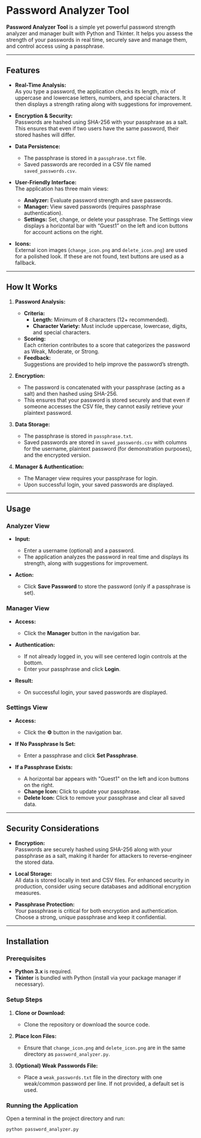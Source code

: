 # Password Analyzer Tool

**Password Analyzer Tool** is a simple yet powerful password strength analyzer and manager built with Python and Tkinter. It helps you assess the strength of your passwords in real time, securely save and manage them, and control access using a passphrase.

---

## Features

- **Real-Time Analysis:**  
  As you type a password, the application checks its length, mix of uppercase and lowercase letters, numbers, and special characters. It then displays a strength rating along with suggestions for improvement.

- **Encryption & Security:**  
  Passwords are hashed using SHA-256 with your passphrase as a salt. This ensures that even if two users have the same password, their stored hashes will differ.

- **Data Persistence:**  
  - The passphrase is stored in a `passphrase.txt` file.
  - Saved passwords are recorded in a CSV file named `saved_passwords.csv`.

- **User-Friendly Interface:**  
  The application has three main views:
  - **Analyzer:** Evaluate password strength and save passwords.
  - **Manager:** View saved passwords (requires passphrase authentication).
  - **Settings:** Set, change, or delete your passphrase. The Settings view displays a horizontal bar with “Guest1” on the left and icon buttons for account actions on the right.

- **Icons:**  
  External icon images (`change_icon.png` and `delete_icon.png`) are used for a polished look. If these are not found, text buttons are used as a fallback.

---

## How It Works

1. **Password Analysis:**
   - **Criteria:**  
     - **Length:** Minimum of 8 characters (12+ recommended).  
     - **Character Variety:** Must include uppercase, lowercase, digits, and special characters.
   - **Scoring:**  
     Each criterion contributes to a score that categorizes the password as Weak, Moderate, or Strong.
   - **Feedback:**  
     Suggestions are provided to help improve the password’s strength.

2. **Encryption:**
   - The password is concatenated with your passphrase (acting as a salt) and then hashed using SHA-256.
   - This ensures that your password is stored securely and that even if someone accesses the CSV file, they cannot easily retrieve your plaintext password.

3. **Data Storage:**
   - The passphrase is stored in `passphrase.txt`.
   - Saved passwords are stored in `saved_passwords.csv` with columns for the username, plaintext password (for demonstration purposes), and the encrypted version.

4. **Manager & Authentication:**
   - The Manager view requires your passphrase for login.
   - Upon successful login, your saved passwords are displayed.

---

## Usage

### Analyzer View

- **Input:**  
  - Enter a username (optional) and a password.
  - The application analyzes the password in real time and displays its strength, along with suggestions for improvement.
  
- **Action:**  
  - Click **Save Password** to store the password (only if a passphrase is set).

### Manager View

- **Access:**  
  - Click the **Manager** button in the navigation bar.
  
- **Authentication:**  
  - If not already logged in, you will see centered login controls at the bottom.
  - Enter your passphrase and click **Login**.
  
- **Result:**  
  - On successful login, your saved passwords are displayed.

### Settings View

- **Access:**  
  - Click the **⚙** button in the navigation bar.
  
- **If No Passphrase Is Set:**  
  - Enter a passphrase and click **Set Passphrase**.
  
- **If a Passphrase Exists:**  
  - A horizontal bar appears with "Guest1" on the left and icon buttons on the right.
  - **Change Icon:** Click to update your passphrase.
  - **Delete Icon:** Click to remove your passphrase and clear all saved data.

---

## Security Considerations

- **Encryption:**  
  Passwords are securely hashed using SHA-256 along with your passphrase as a salt, making it harder for attackers to reverse-engineer the stored data.

- **Local Storage:**  
  All data is stored locally in text and CSV files. For enhanced security in production, consider using secure databases and additional encryption measures.

- **Passphrase Protection:**  
  Your passphrase is critical for both encryption and authentication. Choose a strong, unique passphrase and keep it confidential.

---

## Installation

### Prerequisites

- **Python 3.x** is required.
- **Tkinter** is bundled with Python (install via your package manager if necessary).

### Setup Steps

1. **Clone or Download:**
   - Clone the repository or download the source code.

2. **Place Icon Files:**
   - Ensure that `change_icon.png` and `delete_icon.png` are in the same directory as `password_analyzer.py`.

3. **(Optional) Weak Passwords File:**
   - Place a `weak_passwords.txt` file in the directory with one weak/common password per line. If not provided, a default set is used.

### Running the Application

Open a terminal in the project directory and run:

```bash
python password_analyzer.py
